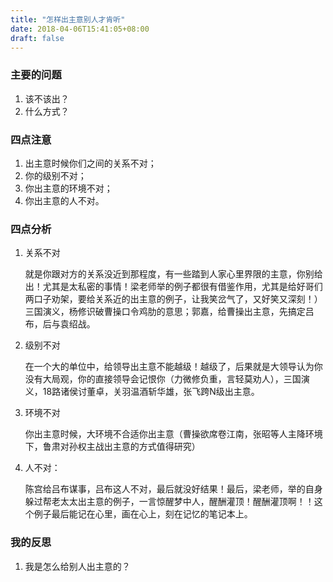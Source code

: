 ```yaml
---
title: "怎样出主意别人才肯听"
date: 2018-04-06T15:41:05+08:00
draft: false
---
```




### 主要的问题

1. 该不该出？
2. 什么方式？


### 四点注意

1. 出主意时候你们之间的关系不对；
2. 你的级别不对；
3. 你出主意的环境不对；
4. 你出主意的人不对。

### 四点分析

1. 关系不对

   就是你跟对方的关系没近到那程度，有一些踏到人家心里界限的主意，你别给出！尤其是太私密的事情！梁老师举的例子都很有借鉴作用，尤其是给好哥们两口子劝架，要给关系近的出主意的例子，让我笑岔气了，又好笑又深刻！）三国演义，杨修识破曹操口令鸡肋的意思；郭嘉，给曹操出主意，先搞定吕布，后与袁绍战。

2. 级别不对

   在一个大的单位中，给领导出主意不能越级！越级了，后果就是大领导认为你没有大局观，你的直接领导会记恨你（力微修负重，言轻莫劝人），三国演义，18路诸侯讨董卓，关羽温酒斩华雄，张飞跨N级出主意。

3. 环境不对

   你出主意时候，大环境不合适你出主意（曹操欲席卷江南，张昭等人主降环境下，鲁肃对孙权主战出主意的方式值得研究）

4. 人不对：

   陈宫给吕布谋事，吕布这人不对，最后就没好结果！最后，梁老师，举的自身躲过帮老太太出主意的例子，一言惊醒梦中人，醒酬灌顶！醒酬灌顶啊！！这个例子最后能记在心里，画在心上，刻在记忆的笔记本上。





### 我的反思

1. 我是怎么给别人出主意的？